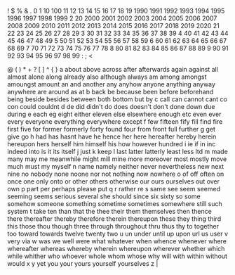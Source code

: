 !
$
%
&
.
0 
1 
10 
100 
11 
12 
13 
14 
15 
16 
17 
18 
19 
1990 
1991 
1992 
1993 
1994 
1995 
1996 
1997 
1998 
1999 2 20 2000 2001 2002 2003 2004 2005 2006 2007 2008 2009 2010 2011 2012 2013 2014 2015 2016 2017 2018 2019 2020 21 22 23 24 25 26 27 28 29 3 30 31 32 33 34 35 36 37 38 39 4 40 41 42 43 44 45 46 47 48 49 5 50 51 52 53 54 55 56 57 58 59 6 60 61 62 63 64 65 66 67 68 69 7 70 71 72 73 74 75 76 77 78 8 80 81 82 83 84 85 86 87 88 89 9 90 91 92 93 94 95 96 97 98 99 : ; <

@ ( ) * + ? [ ] ^ { } a about above across after afterwards again against all almost alone along already also although always am among amongst amoungst amount an and another any anyhow anyone anything anyway anywhere are around as at b back be because been before beforehand being beside besides between both bottom but by c call can cannot cant co con could couldnt d de did didn't do does doesn't don't done down due during e each eg eight either eleven else elsewhere enough etc even ever every everyone everything everywhere except f few fifteen fify fill find fire first five for former formerly forty found four from front full further g get give go h had has hasnt have he hence her here hereafter hereby herein hereupon hers herself him himself his how however hundred i ie if in inc indeed into is it its itself j just k keep l last latter latterly least less ltd m made many may me meanwhile might mill mine more moreover most mostly move much must my myself n name namely neither never nevertheless new next nine no nobody none noone nor not nothing now nowhere o of off often on once one only onto or other others otherwise our ours ourselves out over own p part per perhaps please put q r rather re s same see seem seemed seeming seems serious several she should since six sixty so some somehow someone something sometime sometimes somewhere still such system t take ten than that the thee their them themselves then thence there thereafter thereby therefore therein thereupon these they thing third this those thou though three through throughout thru thus thy to together too toward towards twelve twenty two u un under until up upon url us user v very via w was we well were what whatever when whence whenever where whereafter whereas whereby wherein whereupon wherever whether which while whither who whoever whole whom whose why will with within without would x y yet you your yours yourself yourselves z |

